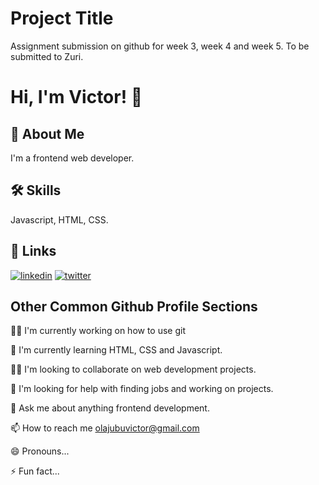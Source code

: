 
# Project Title
Assignment submission on github for week 3, week 4 and week 5. 
To be submitted to Zuri.
# Hi, I'm Victor! 👋


## 🚀 About Me
I'm a frontend web developer.


## 🛠 Skills
Javascript, HTML, CSS.


## 🔗 Links

[![linkedin](https://img.shields.io/badge/linkedin-0A66C2?style=for-the-badge&logo=linkedin&logoColor=white)](https://www.linkedin.com/in/victor-olajubu-81704b216/)
[![twitter](https://img.shields.io/badge/twitter-1DA1F2?style=for-the-badge&logo=twitter&logoColor=white)](https://twitter.com/Victorj61305854)


## Other Common Github Profile Sections
👩‍💻 I'm currently working on how to use git

🧠 I'm currently learning HTML, CSS and Javascript.

👯‍♀️ I'm looking to collaborate on web development projects.

🤔 I'm looking for help with finding jobs and working on projects.

💬 Ask me about anything frontend development.

📫 How to reach me olajubuvictor@gmail.com

😄 Pronouns...

⚡️ Fun fact...

